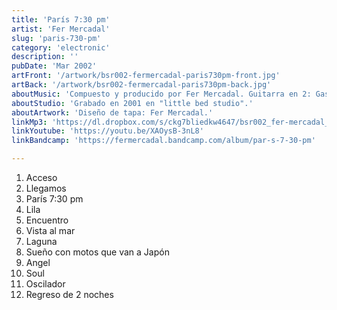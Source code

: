 ```yaml
---
title: 'París 7:30 pm'
artist: 'Fer Mercadal'
slug: 'paris-730-pm'
category: 'electronic'
description: ''
pubDate: 'Mar 2002'
artFront: '/artwork/bsr002-fermercadal-paris730pm-front.jpg'
artBack: '/artwork/bsr002-fermercadal-paris730pm-back.jpg'
aboutMusic: 'Compuesto y producido por Fer Mercadal. Guitarra en 2: Gastón Perez Rivera.' 
aboutStudio: 'Grabado en 2001 en "little bed studio".'
aboutArtwork: 'Diseño de tapa: Fer Mercadal.'
linkMp3: 'https://dl.dropbox.com/s/ckg7bliedkw4647/bsr002_fer-mercadal_paris-730pm.zip'
linkYoutube: 'https://youtu.be/XAOysB-3nL8'
linkBandcamp: 'https://fermercadal.bandcamp.com/album/par-s-7-30-pm'

---
```


1. Acceso
2. Llegamos
3. París 7:30 pm
4. Lila
5. Encuentro
6. Vista al mar
7. Laguna
8. Sueño con motos que van a Japón
9. Angel
10. Soul
11. Oscilador
12. Regreso de 2 noches
